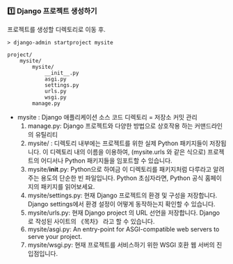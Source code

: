 ### :one: Django 프로젝트 생성하기
프로젝트를 생성할 디렉토리로 이동 후.
~~~
> django-admin startproject mysite
~~~
~~~
project/
    mysite/
        mysite/
            __init__.py
            asgi.py
            settings.py
            urls.py
            wsgi.py
        manage.py     
~~~
- mysite : Django 애플리케이션 소스 코드 디렉토리 = 저장소 커밋 관리
    1. manage.py: Django 프로젝트와 다양한 방법으로 상호작용 하는 커맨드라인의 유틸리티
    2. mysite/ : 디렉토리 내부에는 프로젝트를 위한 실제 Python 패키지들이 저장됩니다. 이 디렉토리 내의 이름을 이용하여, (mysite.urls 와 같은 식으로) 프로젝트의 어디서나 Python 패키지들을 임포트할 수 있습니다.
    3. mysite/__init__.py: Python으로 하여금 이 디렉토리를 패키지처럼 다루라고 알려주는 용도의 단순한 빈 파일입니다. Python 초심자라면, Python 공식 홈페이지의 패키지를 읽어보세요.
    4. mysite/settings.py: 현재 Django 프로젝트의 환경 및 구성을 저장합니다. Django settings에서 환경 설정이 어떻게 동작하는지 확인할 수 있습니다.
    5. mysite/urls.py: 현재 Django project 의 URL 선언을 저장합니다. Django 로 작성된 사이트의 《목차》 라고 할 수 있습니다.
    6. mysite/asgi.py: An entry-point for ASGI-compatible web servers to serve your project.
    7. mysite/wsgi.py: 현재 프로젝트를 서비스하기 위한 WSGI 호환 웹 서버의 진입점입니다.